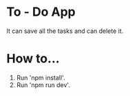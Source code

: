 # To - Do App

It can save all the tasks and can delete it.

# How to...

1. Run 'npm install'.
2. Run 'npm run dev'.
